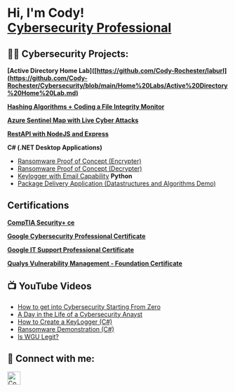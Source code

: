 <h1>Hi, I'm Cody! <br/><a href="https://www.linkedin.com/in/codyro/">Cybersecurity Professional</a></h1>

<h2>👨‍💻 Cybersecurity Projects:</h2>

<b>[Active Directory Home Lab]([https://github.com/Cody-Rochester/laburl](https://github.com/Cody-Rochester/Cybersecurity/blob/main/Home%20Labs/Active%20Directory%20Home%20Lab.md)</b> 

<b>[Hashing Algorithms + Coding a File Integrity Monitor](https://github.com/Cody-Rochester/laburl)</b>
  
<b>[Azure Sentinel Map with Live Cyber Attacks](https://github.com/Cody-Rochester/laburl)</b>

<b>[RestAPI with NodeJS and Express](https://github.com/Cody-Rochester/laburl)</b>
  
<b>C# (.NET Desktop Applications)</b>
  - [Ransomware Proof of Concept (Encrypter)](https://github.com/joshmadakor1/EncrypterPOC)
  - [Ransomware Proof of Concept (Decrypter)](https://github.com/joshmadakor1/DecrypterPOC)
  - [Keylogger with Email Capability](https://github.com/joshmadakor1/Key-Logger-With-Email)
<b>Python</b>
  - [Package Delivery Application (Datastructures and Algorithms Demo)](https://github.com/joshmadakor1/Package-Delivery-Pathfinding-Algorithm)

<h2>Certifications</h2>

<b>[CompTIA Security+ ce](https://www.linkedin.com/in/codyro/overlay/1635545234005/single-media-viewer/?profileId=ACoAACpBAEABaFcJfE9Hl4bkGhw4yJxoZ2ZdGn8)</b>

<b>[Google Cybersecurity Professional Certificate](https://www.linkedin.com/in/codyro/details/certifications/1635545548599/single-media-viewer/?profileId=ACoAACpBAEABaFcJfE9Hl4bkGhw4yJxoZ2ZdGn8)</b>

<b>[Google IT Support Professional Certificate](https://www.linkedin.com/in/codyro/details/certifications/1635545504698/single-media-viewer/?profileId=ACoAACpBAEABaFcJfE9Hl4bkGhw4yJxoZ2ZdGn8)</b>

<b>[Qualys Vulnerability Management - Foundation Certificate](https://www.linkedin.com/in/codyro/details/certifications/1635545504628/single-media-viewer/?profileId=ACoAACpBAEABaFcJfE9Hl4bkGhw4yJxoZ2ZdGn8)</b>

<h2>📺 YouTube Videos</h2>

- [How to get into Cybersecurity Starting From Zero](https://www.youtube.com/watch?v=a83ASGn_V_s)
- [A Day in the Life of a Cybersecurity Anayst](https://www.youtube.com/watch?v=uHy3oM7NnoU)
- [How to Create a KeyLogger (C#)](https://www.youtube.com/watch?v=N-L9hklSlNk)
- [Ransomware Demonstration (C#)](https://www.youtube.com/watch?v=OfvdQeh79s0)
- [Is WGU Legit?](https://www.youtube.com/watch?v=E2MwRWxDBkA)

<h2> 🤳 Connect with me:</h2>

[<img align="left" alt="Cody Rochester | LinkedIn" width="30px" src="https://cdn.jsdelivr.net/npm/simple-icons@v3/icons/linkedin.svg" />][linkedin]


[linkedin]: https://linkedin.com/in/codyro

<!--
**joshmadakor1/joshmadakor1** is a ✨ _special_ ✨ repository because its `README.md` (this file) appears on your GitHub profile.

Here are some ideas to get you started:

- 🔭 I’m currently working on ...
- 🌱 I’m currently learning ...
- 👯 I’m looking to collaborate on ...
- 🤔 I’m looking for help with ...
- 💬 Ask me about ...
- 📫 How to reach me: ...
- 😄 Pronouns: ...
- ⚡ Fun fact: ...
-->
